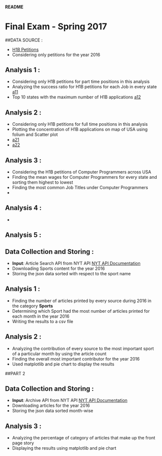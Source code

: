 #### README
# Final Exam - Spring 2017

##DATA SOURCE :
- [H1B Petitions](https://www.kaggle.com/nsharan/h-1b-visa)
- Considering only petitions for the year 2016

## Analysis 1 :
- Considering only H1B petitions for part time positions in this analysis
- Analyzing the success ratio for  H1B petitions for each Job in every state [a11](ana_1/Top10_ApprovalRate.png)
- Top 10 states with the maximum number of H1B applications [a12](https://github.com/s-rohil/DataAnalysis_Python_Spring17/blob/master/final/ana_1/Top10_States.png)

## Analysis 2 :
- Considering only H1B petitions for full time positions in this analysis
- Plotting the concentration of H1B applications on map of USA using folium and Scatter plot
- [a21](ana_2/scatter_plot.png)
- [a22](ana_2/output.html)

## Analysis 3 :
- Considering the H1B petitions of Computer Programmers across USA
- Finding the mean wages for Computer Programmers for every state and sorting them highest to lowest
- Finding the most common Job Titles under Computer Programmers
- 
## Analysis 4 :
- 
## Analysis 5 :


## Data Collection and Storing :
- **Input**: Article Search API from NYT API [NYT API Documentation](http://developer.nytimes.com/)
- Downloading Sports content for the year 2016
- Storing the json data sorted with respect to the sport name

## Analysis 1 :
- Finding the number of articles printed by every source during 2016 in the category **Sports**
- Determining which Sport had the most number of articles printed for each month in the year 2016 
- Writing the results to a csv file


## Analysis 2 :
- Analyzing the contribution of every source to the most important sport of a particular month by using the article count
- Finding the overall most important contributor for the year 2016
- Used matplotlib and pie chart to display the results

##PART 2

## Data Collection and Storing :
- **Input**: Archive API from NYT API [NYT API Documentation](http://developer.nytimes.com/)
- Downloading articles for the year 2016
- Storing the json data sorted month-wise

## Analysis 3 :
- Analyzing the percentage of category of articles that make up the front page story
- Displaying the results using matplotlib and pie chart
